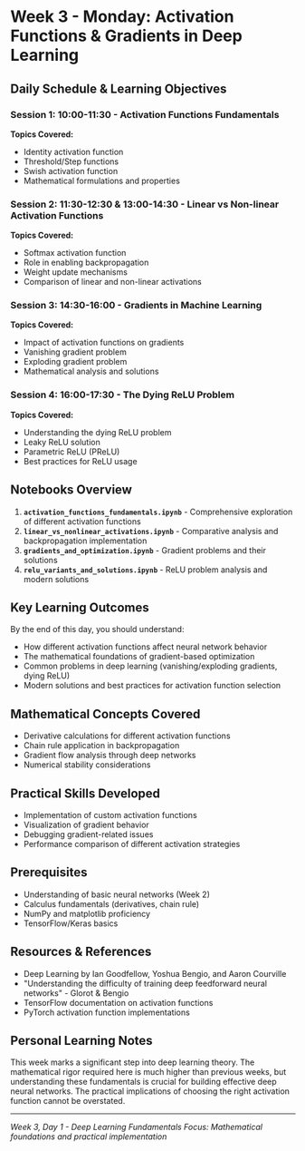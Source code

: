 # Week 3 - Monday: Activation Functions & Gradients in Deep Learning

## Daily Schedule & Learning Objectives

### Session 1: 10:00-11:30 - Activation Functions Fundamentals

**Topics Covered:**

- Identity activation function
- Threshold/Step functions
- Swish activation function
- Mathematical formulations and properties

### Session 2: 11:30-12:30 & 13:00-14:30 - Linear vs Non-linear Activation Functions

**Topics Covered:**

- Softmax activation function
- Role in enabling backpropagation
- Weight update mechanisms
- Comparison of linear and non-linear activations

### Session 3: 14:30-16:00 - Gradients in Machine Learning

**Topics Covered:**

- Impact of activation functions on gradients
- Vanishing gradient problem
- Exploding gradient problem
- Mathematical analysis and solutions

### Session 4: 16:00-17:30 - The Dying ReLU Problem

**Topics Covered:**

- Understanding the dying ReLU problem
- Leaky ReLU solution
- Parametric ReLU (PReLU)
- Best practices for ReLU usage

## Notebooks Overview

1. **`activation_functions_fundamentals.ipynb`** - Comprehensive exploration of different activation functions
2. **`linear_vs_nonlinear_activations.ipynb`** - Comparative analysis and backpropagation implementation
3. **`gradients_and_optimization.ipynb`** - Gradient problems and their solutions
4. **`relu_variants_and_solutions.ipynb`** - ReLU problem analysis and modern solutions

## Key Learning Outcomes

By the end of this day, you should understand:

- How different activation functions affect neural network behavior
- The mathematical foundations of gradient-based optimization
- Common problems in deep learning (vanishing/exploding gradients, dying ReLU)
- Modern solutions and best practices for activation function selection

## Mathematical Concepts Covered

- Derivative calculations for different activation functions
- Chain rule application in backpropagation
- Gradient flow analysis through deep networks
- Numerical stability considerations

## Practical Skills Developed

- Implementation of custom activation functions
- Visualization of gradient behavior
- Debugging gradient-related issues
- Performance comparison of different activation strategies

## Prerequisites

- Understanding of basic neural networks (Week 2)
- Calculus fundamentals (derivatives, chain rule)
- NumPy and matplotlib proficiency
- TensorFlow/Keras basics

## Resources & References

- Deep Learning by Ian Goodfellow, Yoshua Bengio, and Aaron Courville
- "Understanding the difficulty of training deep feedforward neural networks" - Glorot & Bengio
- TensorFlow documentation on activation functions
- PyTorch activation function implementations

## Personal Learning Notes

This week marks a significant step into deep learning theory. The mathematical rigor required here is much higher than previous weeks, but understanding these fundamentals is crucial for building effective deep neural networks. The practical implications of choosing the right activation function cannot be overstated.

---

_Week 3, Day 1 - Deep Learning Fundamentals_
_Focus: Mathematical foundations and practical implementation_
